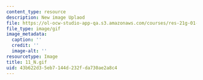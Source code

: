 ```yaml
---
content_type: resource
description: New image Uplaod
file: https://ol-ocw-studio-app-qa.s3.amazonaws.com/courses/res-21g-01-kana-spring-2010/43b622d35eb7144d232fda730ae2a8c4_11_N.gif
file_type: image/gif
image_metadata:
  caption: ''
  credit: ''
  image-alt: ''
resourcetype: Image
title: 11_N.gif
uid: 43b622d3-5eb7-144d-232f-da730ae2a8c4
---
```

